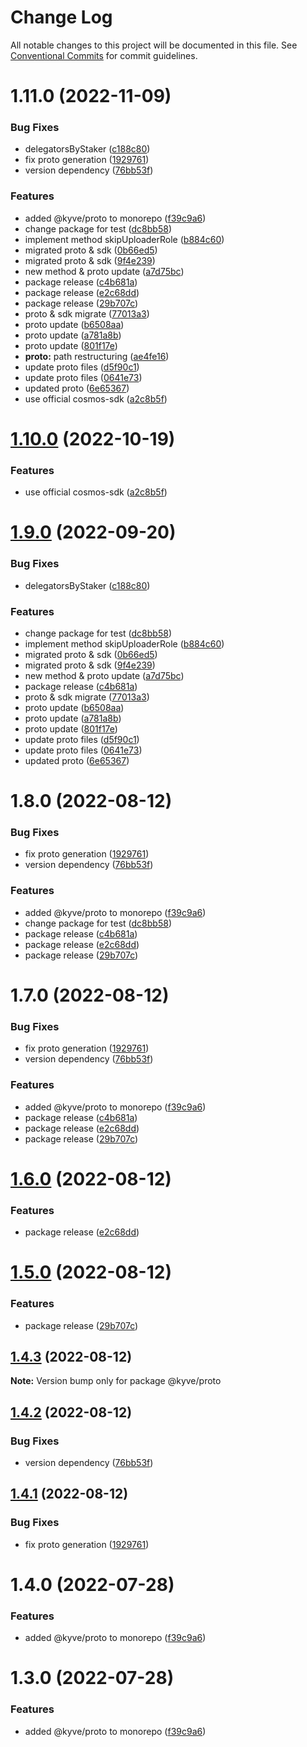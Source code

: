 # Change Log

All notable changes to this project will be documented in this file.
See [Conventional Commits](https://conventionalcommits.org) for commit guidelines.

# 1.11.0 (2022-11-09)

### Bug Fixes

- delegatorsByStaker ([c188c80](https://github.com/KYVENetwork/node/commit/c188c8087f8db4bbebe476c2ed95099b28394e79))
- fix proto generation ([1929761](https://github.com/KYVENetwork/node/commit/1929761fc7c807408da6673b70763499f4535dff))
- version dependency ([76bb53f](https://github.com/KYVENetwork/node/commit/76bb53f8c16c58054935efc4efe78fba6d9771d1))

### Features

- added @kyve/proto to monorepo ([f39c9a6](https://github.com/KYVENetwork/node/commit/f39c9a64e4af4cfb8149bab44fcc7a3bb553b19b))
- change package for test ([dc8bb58](https://github.com/KYVENetwork/node/commit/dc8bb5878e0bdf253f2a3bdf6a1b55ec5ec77eaa))
- implement method skipUploaderRole ([b884c60](https://github.com/KYVENetwork/node/commit/b884c600f568aa27be3a9f2be87a5049d80b9d8a))
- migrated proto & sdk ([0b66ed5](https://github.com/KYVENetwork/node/commit/0b66ed5f71ef0ab99856093b126cc77659bb46bb))
- migrated proto & sdk ([9f4e239](https://github.com/KYVENetwork/node/commit/9f4e239e295f2107d66f790152487d47d08d3e02))
- new method & proto update ([a7d75bc](https://github.com/KYVENetwork/node/commit/a7d75bc6529c33ca4f6453d0acc5c33b00b4d0d7))
- package release ([c4b681a](https://github.com/KYVENetwork/node/commit/c4b681a9815f0a18a4cf11a0f09bdb042662c6d2))
- package release ([e2c68dd](https://github.com/KYVENetwork/node/commit/e2c68dd6880aec75cc087c41d2bfc1557ce98bb9))
- package release ([29b707c](https://github.com/KYVENetwork/node/commit/29b707cbe383bf4253a617b0f9f9c00454546418))
- proto & sdk migrate ([77013a3](https://github.com/KYVENetwork/node/commit/77013a3e12d17537f6de3266ec2113eeb5c8f03c))
- proto update ([b6508aa](https://github.com/KYVENetwork/node/commit/b6508aafd3d3946a268cb4c07c9405649c7fed22))
- proto update ([a781a8b](https://github.com/KYVENetwork/node/commit/a781a8b48b221a94cf8a7b86a4573dea7a9978b7))
- proto update ([801f17e](https://github.com/KYVENetwork/node/commit/801f17e0e8250202d91509c673abdef8db88e866))
- **proto:** path restructuring ([ae4fe16](https://github.com/KYVENetwork/node/commit/ae4fe16fa344ab91cbd8d25ddaba2c8d600332d5))
- update proto files ([d5f90c1](https://github.com/KYVENetwork/node/commit/d5f90c1782033c2fd144e970ccd33a2d82abab6e))
- update proto files ([0641e73](https://github.com/KYVENetwork/node/commit/0641e7350c1ad9150b41ef5e1068f3e39cfa9451))
- updated proto ([6e65367](https://github.com/KYVENetwork/node/commit/6e65367a9d571bceaa88169246abb8f066465eb2))
- use official cosmos-sdk ([a2c8b5f](https://github.com/KYVENetwork/node/commit/a2c8b5f23f78456b02b6c144fdeb368e44ecf983))

# [1.10.0](https://github.com/KYVENetwork/node/compare/@kyve/proto@1.9.0...@kyve/proto@1.10.0) (2022-10-19)

### Features

- use official cosmos-sdk ([a2c8b5f](https://github.com/KYVENetwork/node/commit/a2c8b5f23f78456b02b6c144fdeb368e44ecf983))

# [1.9.0](https://github.com/KYVENetwork/node/compare/@kyve/proto@1.6.0...@kyve/proto@1.9.0) (2022-09-20)

### Bug Fixes

- delegatorsByStaker ([c188c80](https://github.com/KYVENetwork/node/commit/c188c8087f8db4bbebe476c2ed95099b28394e79))

### Features

- change package for test ([dc8bb58](https://github.com/KYVENetwork/node/commit/dc8bb5878e0bdf253f2a3bdf6a1b55ec5ec77eaa))
- implement method skipUploaderRole ([b884c60](https://github.com/KYVENetwork/node/commit/b884c600f568aa27be3a9f2be87a5049d80b9d8a))
- migrated proto & sdk ([0b66ed5](https://github.com/KYVENetwork/node/commit/0b66ed5f71ef0ab99856093b126cc77659bb46bb))
- migrated proto & sdk ([9f4e239](https://github.com/KYVENetwork/node/commit/9f4e239e295f2107d66f790152487d47d08d3e02))
- new method & proto update ([a7d75bc](https://github.com/KYVENetwork/node/commit/a7d75bc6529c33ca4f6453d0acc5c33b00b4d0d7))
- package release ([c4b681a](https://github.com/KYVENetwork/node/commit/c4b681a9815f0a18a4cf11a0f09bdb042662c6d2))
- proto & sdk migrate ([77013a3](https://github.com/KYVENetwork/node/commit/77013a3e12d17537f6de3266ec2113eeb5c8f03c))
- proto update ([b6508aa](https://github.com/KYVENetwork/node/commit/b6508aafd3d3946a268cb4c07c9405649c7fed22))
- proto update ([a781a8b](https://github.com/KYVENetwork/node/commit/a781a8b48b221a94cf8a7b86a4573dea7a9978b7))
- proto update ([801f17e](https://github.com/KYVENetwork/node/commit/801f17e0e8250202d91509c673abdef8db88e866))
- update proto files ([d5f90c1](https://github.com/KYVENetwork/node/commit/d5f90c1782033c2fd144e970ccd33a2d82abab6e))
- update proto files ([0641e73](https://github.com/KYVENetwork/node/commit/0641e7350c1ad9150b41ef5e1068f3e39cfa9451))
- updated proto ([6e65367](https://github.com/KYVENetwork/node/commit/6e65367a9d571bceaa88169246abb8f066465eb2))

# 1.8.0 (2022-08-12)

### Bug Fixes

- fix proto generation ([1929761](https://github.com/KYVENetwork/node/commit/1929761fc7c807408da6673b70763499f4535dff))
- version dependency ([76bb53f](https://github.com/KYVENetwork/node/commit/76bb53f8c16c58054935efc4efe78fba6d9771d1))

### Features

- added @kyve/proto to monorepo ([f39c9a6](https://github.com/KYVENetwork/node/commit/f39c9a64e4af4cfb8149bab44fcc7a3bb553b19b))
- change package for test ([dc8bb58](https://github.com/KYVENetwork/node/commit/dc8bb5878e0bdf253f2a3bdf6a1b55ec5ec77eaa))
- package release ([c4b681a](https://github.com/KYVENetwork/node/commit/c4b681a9815f0a18a4cf11a0f09bdb042662c6d2))
- package release ([e2c68dd](https://github.com/KYVENetwork/node/commit/e2c68dd6880aec75cc087c41d2bfc1557ce98bb9))
- package release ([29b707c](https://github.com/KYVENetwork/node/commit/29b707cbe383bf4253a617b0f9f9c00454546418))

# 1.7.0 (2022-08-12)

### Bug Fixes

- fix proto generation ([1929761](https://github.com/KYVENetwork/node/commit/1929761fc7c807408da6673b70763499f4535dff))
- version dependency ([76bb53f](https://github.com/KYVENetwork/node/commit/76bb53f8c16c58054935efc4efe78fba6d9771d1))

### Features

- added @kyve/proto to monorepo ([f39c9a6](https://github.com/KYVENetwork/node/commit/f39c9a64e4af4cfb8149bab44fcc7a3bb553b19b))
- package release ([c4b681a](https://github.com/KYVENetwork/node/commit/c4b681a9815f0a18a4cf11a0f09bdb042662c6d2))
- package release ([e2c68dd](https://github.com/KYVENetwork/node/commit/e2c68dd6880aec75cc087c41d2bfc1557ce98bb9))
- package release ([29b707c](https://github.com/KYVENetwork/node/commit/29b707cbe383bf4253a617b0f9f9c00454546418))

# [1.6.0](https://github.com/KYVENetwork/node/compare/@kyve/proto@1.5.0...@kyve/proto@1.6.0) (2022-08-12)

### Features

- package release ([e2c68dd](https://github.com/KYVENetwork/node/commit/e2c68dd6880aec75cc087c41d2bfc1557ce98bb9))

# [1.5.0](https://github.com/KYVENetwork/node/compare/@kyve/proto@1.4.3...@kyve/proto@1.5.0) (2022-08-12)

### Features

- package release ([29b707c](https://github.com/KYVENetwork/node/commit/29b707cbe383bf4253a617b0f9f9c00454546418))

## [1.4.3](https://github.com/KYVENetwork/proto/compare/@kyve/proto@1.4.2...@kyve/proto@1.4.3) (2022-08-12)

**Note:** Version bump only for package @kyve/proto

## [1.4.2](https://github.com/KYVENetwork/proto/compare/@kyve/proto@1.4.1...@kyve/proto@1.4.2) (2022-08-12)

### Bug Fixes

- version dependency ([76bb53f](https://github.com/KYVENetwork/proto/commit/76bb53f8c16c58054935efc4efe78fba6d9771d1))

## [1.4.1](https://github.com/KYVENetwork/proto/compare/@kyve/proto@1.4.0...@kyve/proto@1.4.1) (2022-08-12)

### Bug Fixes

- fix proto generation ([1929761](https://github.com/KYVENetwork/proto/commit/1929761fc7c807408da6673b70763499f4535dff))

# 1.4.0 (2022-07-28)

### Features

- added @kyve/proto to monorepo ([f39c9a6](https://github.com/KYVENetwork/proto/commit/f39c9a64e4af4cfb8149bab44fcc7a3bb553b19b))

# 1.3.0 (2022-07-28)

### Features

- added @kyve/proto to monorepo ([f39c9a6](https://github.com/KYVENetwork/proto/commit/f39c9a64e4af4cfb8149bab44fcc7a3bb553b19b))
